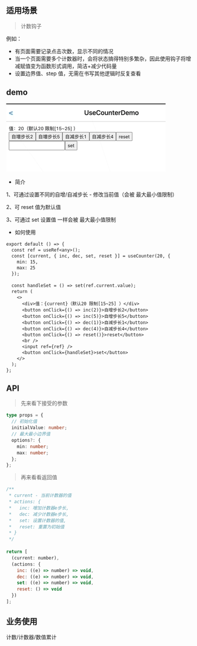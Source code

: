 ## 适用场景

> 计数钩子

例如：

- 有页面需要记录点击次数，显示不同的情况
- 当一个页面需要多个计数器时，会将状态搞得特别多繁杂，因此使用钩子将增减赋值变为函数形式调用，简洁+减少代码量
- 设置边界值、step 值，无需在书写其他逻辑时反复查看

## demo

![chrome-capture (6)](<https://raw.githubusercontent.com/caifeng123/pictures/master/chrome-capture%20(6).gif>)

- 简介

1、可通过设置不同的自增/自减步长 - 修改当前值（会被 最大最小值限制）

2、可 reset 值为默认值

3、可通过 set 设置值 一样会被 最大最小值限制

- 如何使用

```tsx
export default () => {
  const ref = useRef<any>();
  const [current, { inc, dec, set, reset }] = useCounter(20, {
    min: 15,
    max: 25
  });

  const handleSet = () => set(ref.current.value);
  return (
    <>
      <div>值：{current}（默认20 限制[15~25] ）</div>
      <button onClick={() => inc(2)}>自增步长2</button>
      <button onClick={() => inc(5)}>自增步长5</button>
      <button onClick={() => dec(1)}>自减步长1</button>
      <button onClick={() => dec(4)}>自减步长4</button>
      <button onClick={() => reset()}>reset</button>
      <br />
      <input ref={ref} />
      <button onClick={handleSet}>set</button>
    </>
  );
};
```

## API

> 先来看下接受的参数

```typescript
type props = {
  // 初始化值
  initialValue: number;
  // 最大最小边界值
  options?: {
    min: number;
    max: number;
  };
};
```

> 再来看看返回值

```js
/**
 * current - 当前计数器的值
 * actions: {
 *   inc: 增加计数器e步长,
 * 	 dec: 减少计数器e步长,
 *   set: 设置计数器的值,
 *   reset: 重置为初始值
 * }
 */

return [
  (current: number),
  (actions: {
    inc: ((e) => number) => void,
    dec: ((e) => number) => void,
    set: ((e) => number) => void,
    reset: () => void
  })
];
```

## 业务使用

计数/计数器/数值累计
